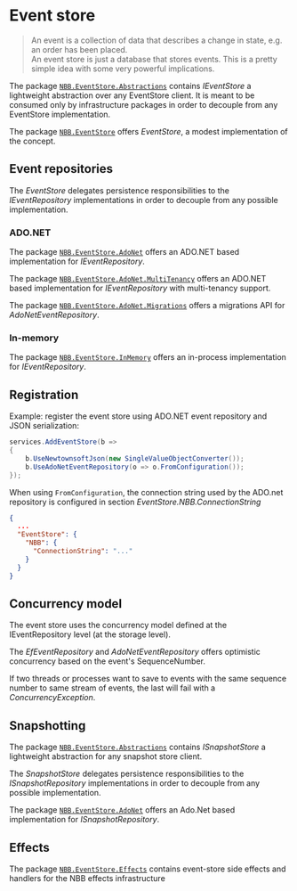 # Event store

> An event is a collection of data that describes a change in state, e.g. an order has been placed.  
> An event store is just a database that stores events. 
> This is a pretty simple idea with some very powerful implications.

The package [`NBB.EventStore.Abstractions`](./NBB.EventStore.Abstractions#readme) contains *IEventStore* a lightweight abstraction over any EventStore client. 
It is meant to be consumed only by infrastructure packages in order to decouple from any EventStore implementation.


The package [`NBB.EventStore`](./NBB.EventStore#readme) offers *EventStore*, a modest implementation of the concept.

## Event repositories

The *EventStore* delegates persistence responsibilities to the *IEventRepository* implementations in order to decouple from any possible implementation.

### ADO.NET
The package [`NBB.EventStore.AdoNet`](./NBB.EventStore.AdoNet#AdoNet) offers an ADO.NET based implementation for *IEventRepository*.

The package [`NBB.EventStore.AdoNet.MultiTenancy`](./NBB.EventStore.AdoNet.MultiTenancy#readme) offers an ADO.NET based implementation for *IEventRepository* with multi-tenancy support.

The package [`NBB.EventStore.AdoNet.Migrations`](./NBB.EventStore.AdoNet.Migrations#readme) offers a migrations API for *AdoNetEventRepository*.

### In-memory
The package [`NBB.EventStore.InMemory`](./NBB.EventStore.InMemory#readme) offers an in-process implementation for *IEventRepository*.


## Registration

Example: register the event store using ADO.NET event repository and JSON serialization:

```csharp
services.AddEventStore(b =>
{
    b.UseNewtownsoftJson(new SingleValueObjectConverter());
    b.UseAdoNetEventRepository(o => o.FromConfiguration());
});
```

When using `FromConfiguration`, the connection string used by the ADO.net repository is configured in section *EventStore.NBB.ConnectionString*

```json
{
  ...
  "EventStore": {
    "NBB": {
      "ConnectionString": "..."
    }
  }
}
```

## Concurrency model

The event store uses the concurrency model defined at the IEventRepository level (at the storage level).

The *EfEventRepository* and *AdoNetEventRepository* offers optimistic concurrency based on the event's SequenceNumber.

If two threads or processes want to save to events with the same sequence number to same stream of events, the last will fail with a *ConcurrencyException*.

## Snapshotting

The package [`NBB.EventStore.Abstractions`](./NBB.EventStore.Abstractions#readme) contains *ISnapshotStore* a lightweight abstraction for any snapshot store client.

The *SnapshotStore* delegates persistence responsibilities to the *ISnapshotRepository* implementations in order to decouple from any possible implementation.

The package  [`NBB.EventStore.AdoNet`](./NBB.EventStore.AdoNet#AdoNet) offers an Ado.Net based implementation for *ISnapshotRepository*.

## Effects

The package [`NBB.EventStore.Effects`](./NBB.EventStore.Effects#readme) contains event-store side effects and handlers for the NBB effects infrastructure


